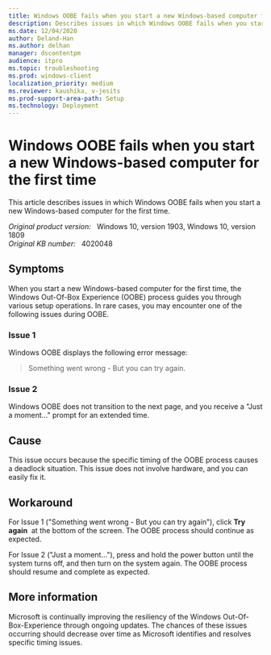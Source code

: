 ```yaml
---
title: Windows OOBE fails when you start a new Windows-based computer for the first time
description: Describes issues in which Windows OOBE fails when you start a new Windows-based computer for the first time.
ms.date: 12/04/2020
author: Deland-Han
ms.author: delhan 
manager: dscontentpm
audience: itpro
ms.topic: troubleshooting
ms.prod: windows-client
localization_priority: medium
ms.reviewer: kaushika, v-jesits
ms.prod-support-area-path: Setup
ms.technology: Deployment
---
```

# Windows OOBE fails when you start a new Windows-based computer for the first time

This article describes issues in which Windows OOBE fails when you start a new Windows-based computer for the first time.

_Original product version:_ &nbsp; Windows 10, version 1903, Windows 10, version 1809  
_Original KB number:_ &nbsp; 4020048

## Symptoms

When you start a new Windows-based computer for the first time, the Windows Out-Of-Box Experience (OOBE) process guides you through various setup operations. In rare cases, you may encounter one of the following issues during OOBE.
  
### Issue 1  

Windows OOBE displays the following error message:
> Something went wrong - But you can try again.

### Issue 2  

Windows OOBE does not transition to the next page, and you receive a "Just a moment..." prompt for an extended time.

## Cause

This issue occurs because the specific timing of the OOBE process causes a deadlock situation. This issue does not involve hardware, and you can easily fix it.

## Workaround

For Issue 1 ("Something went wrong - But you can try again"), click **Try again**  at the bottom of the screen. The OOBE process should continue as expected.

For Issue 2 ("Just a moment..."), press and hold the power button until the system turns off, and then turn on the system again. The OOBE process should resume and complete as expected.

## More information

Microsoft is continually improving the resiliency of the Windows Out-Of-Box-Experience through ongoing updates. The chances of these issues occurring should decrease over time as Microsoft identifies and resolves specific timing issues.
